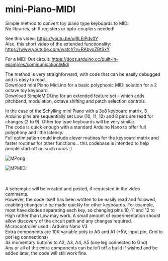 # mini-Piano-MIDI
Simple method to convert toy piano type keyboards to MIDI 
<br>
No libraries, shift registers or opto-couplers needed!
<br>

See this video:  https://youtu.be/ujRLEiPdv0Y <br>
Also, this short video of the extended functionality: https://www.youtube.com/watch?v=RAbyoZBtSxY  

For a MIDI Out circuit: https://docs.arduino.cc/built-in-examples/communication/Midi

The method is very straighforward, with code that can be easily debugged and is easy to read. <br>
Download mini Piano Midi.ino for a basic polyphonic MIDI solution for a 2 octave toy keyboard. <br>
Download SimpleMIDI.ino for an extended feature set - which adds pitchbend, modulation, octave shifting and patch selection controls. <br>

In the case of the Schylling mini Piano with a 3x8 keyboard matrix, 3 Arduino pins are sequentially set Low (10, 11, 12) and 8 pins are read for changes (2 to 9). Other toy type keyboards will be very similar. <br>
The code is quick enough with a standard Arduino Nano to offer full polyphony and little latency. <br>
Full optimisation could include clever routines for the keyboard matrix and faster routines for other functions... this codebase is intended to help people start off on such roads  :)

![MPorig](https://github.com/Slider2732-2/mini-Piano-MIDI/assets/119638809/e31f9035-7ee0-43fc-bef8-ff5cf477ae1f)

![MPMIDI](https://github.com/Slider2732-2/mini-Piano-MIDI/assets/119638809/c9666064-ca6d-44d6-897a-dac432f80a8c)

<br>
<br>
A schematic will be created and posted, if requested in the video comments.
<br>
However, the code itself has been written to be easily read and followed, enabling changes to be made quickly for other keyboards. For example, most have diodes separating each key, so changing pins 10, 11 and 12 to High rather than Low may work. A small amount of experimentation should allow discovery of the circuit path and any changes required. <br> 
Microcontroller used : Arduino Nano V3 <br>
Extra components are 10K variable pots to A0 and A1 (+5V, input pin, Gnd to pot leg connections) <br>
4x momentary buttons to A2, A3, A4, A5 (one leg connected to Gnd) <br>
Any or all of the extra components can be left off a build if wished and be added later, the code will still work fine. <br>
